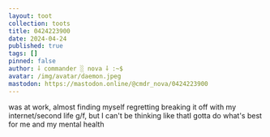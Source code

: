 ```yaml
---
layout: toot
collection: toots
title: 0424223900
date: 2024-04-24
published: true
tags: []
pinned: false
author: ⸸ commander ░ nova ⸸ :~$
avatar: /img/avatar/daemon.jpeg
mastodon: https://mastodon.online/@cmdr_nova/0424223900
---
```


was at work, almost finding myself regretting breaking it off with my internet/second life g/f, but I can't be thinking like thatI gotta do what's best for me and my mental health
